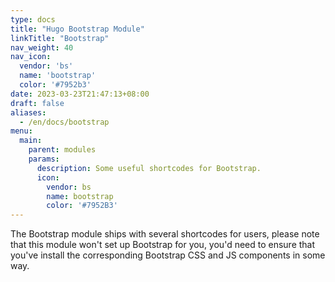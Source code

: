 ```yaml
---
type: docs
title: "Hugo Bootstrap Module"
linkTitle: "Bootstrap"
nav_weight: 40
nav_icon:
  vendor: 'bs'
  name: 'bootstrap'
  color: '#7952b3'
date: 2023-03-23T21:47:13+08:00
draft: false
aliases:
  - /en/docs/bootstrap
menu:
  main:
    parent: modules
    params:
      description: Some useful shortcodes for Bootstrap.
      icon:
        vendor: bs
        name: bootstrap
        color: '#7952B3'
---
```


The Bootstrap module ships with several shortcodes for users, please note that this module won't set up Bootstrap for you, you'd need to ensure that you've install the corresponding Bootstrap CSS and JS components in some way.

